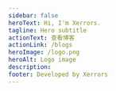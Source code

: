 ```yaml
---
sidebar: false
heroText: Hi, I'm Xerrors.
tagline: Hero subtitle
actionText: 查看博客
actionLink: /blogs
heroImage: /logo.png
heroAlt: Logo image
description: 
footer: Developed by Xerrors
---
```


<HomePage class="my-home" :frontmatter="frontmatter"/>

<script>
import { defineComponent } from 'vue'
import HomePage from '@components/HomePage.vue'
import { usePageFrontmatter } from '@vuepress/client'
export default defineComponent({
  name: 'Home',
  components: {
    HomePage,
  },
  setup() {
    const frontmatter = usePageFrontmatter();

    return {
      frontmatter
    }
  }
})
</script>

<style lang='scss' scoped>
.my-home {

  footer {
    display: none;
  }
}
</style>

<!-- <style lang='scss'>
.theme-default-content {
  max-width: var(--page-width-w)!important;
}
</style> -->
